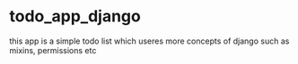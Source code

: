 # todo_app_django
this app is a simple todo list which useres more concepts of django such as mixins, permissions etc
